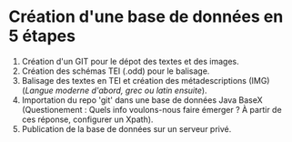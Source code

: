 # Création d'une base de données en 5 étapes

1. Création d'un GIT pour le dépot des textes et des images.
2. Création des schémas TEI (.odd) pour le balisage.
3. Balisage des textes en TEI et création des métadescriptions (IMG) (*Langue moderne d'abord, grec ou latin ensuite*).
4. Importation du repo 'git' dans une base de données Java BaseX (Questionement : Quels info voulons-nous faire émerger ? À partir de ces réponse, configurer un Xpath).
5. Publication de la base de données sur un serveur privé.
